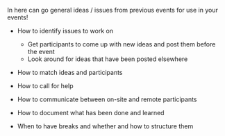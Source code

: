 In here can go general ideas / issues from previous events for use in your events!


* How to identify issues to work on
  - Get participants to come up with new ideas and post them before the event
  - Look around for ideas that have been posted elsewhere

* How to match ideas and participants
* How to call for help
* How to communicate between on-site and remote participants
* How to document what has been done and learned
* When to have breaks and whether and how to structure them
